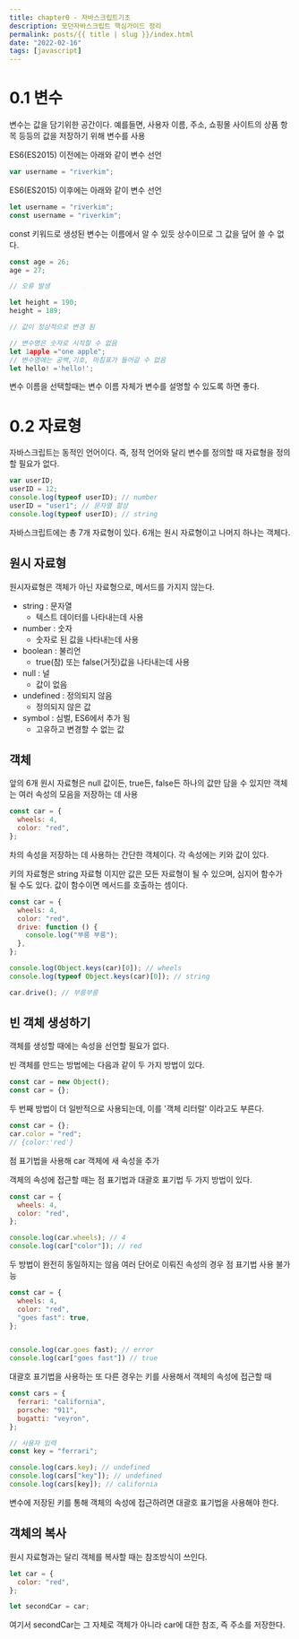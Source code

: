 ```yaml
---
title: chapter0 - 자바스크립트기초
description: 모던자바스크립트 핵심가이드 정리
permalink: posts/{{ title | slug }}/index.html
date: "2022-02-16"
tags: [javascript]
---
```


# 0.1 변수

변수는 값을 담기위한 공간이다.
예를들면, 사용자 이름, 주소, 쇼핑몰 사이트의 상품 항목 등등의 값을 저장하기 위해 변수를 사용

ES6(ES2015) 이전에는 아래와 같이 변수 선언

```javascript
var username = "riverkim";
```

ES6(ES2015) 이후에는 아래와 같이 변수 선언

```javascript
let username = "riverkim";
const username = "riverkim";
```

const 키워드로 생성된 변수는 이름에서 알 수 있듯 상수이므로 그 값을 덮어 쓸 수 없다.

```javascript
const age = 26;
age = 27;

// 오류 발생
```

```javascript
let height = 190;
height = 189;

// 값이 정상적으로 변경 됨
```

```javascript
// 변수명은 숫자로 시작할 수 없음
let 1apple ="one apple";
// 변수명에는 공백,기호, 마침표가 들어갈 수 없음
let hello! ='hello!';
```

변수 이름을 선택할때는 변수 이름 자체가 변수를 설명할 수 있도록 하면 좋다.

# 0.2 자료형

자바스크립트는 동적인 언어이다.
즉, 정적 언어와 달리 변수를 정의할 때 자료형을 정의할 필요가 없다.

```javascript
var userID;
userID = 12;
console.log(typeof userID); // number
userID = "user1"; // 문자열 할상
console.log(typeof userID); // string
```

자바스크립트에는 총 7개 자료형이 있다. 6개는 원시 자료형이고 나머지 하나는 객체다.

## 원시 자료형

원시자료형은 객체가 아닌 자료형으로, 메서드를 가지지 않는다.

- string : 문자열
  - 텍스트 데이터를 나타내는데 사용
- number : 숫자
  - 숫자로 된 값을 나타내는데 사용
- boolean : 불리언
  - true(참) 또는 false(거짓)값을 나타내는데 사용
- null : 널
  - 값이 없음
- undefined : 정의되지 않음
  - 정의되지 않은 값
- symbol : 심벌, ES6에서 추가 됨
  - 고유하고 변경할 수 없는 값

## 객체

앞의 6개 원시 자료형은 null 값이든, true든, false든 하나의 값만 담을 수 있지만
객체는 여러 속성의 모음을 저장하는 데 사용

```javascript
const car = {
  wheels: 4,
  color: "red",
};
```

차의 속성을 저장하는 데 사용하는 간단한 객체이다.
각 속성에는 키와 값이 있다.

키의 자료형은 string 자료형 이지만 값은 모든 자료형이 될 수 있으며, 심지어 함수가 될 수도 있다.
값이 함수이면 메서드를 호출하는 셈이다.

```javascript
const car = {
  wheels: 4,
  color: "red",
  drive: function () {
    console.log("부릉 부릉");
  },
};

console.log(Object.keys(car)[0]); // wheels
console.log(typeof Object.keys(car)[0]); // string

car.drive(); // 부릉부릉
```

## 빈 객체 생성하기

객체를 생성할 때에는 속성을 선언할 필요가 없다.

빈 객체를 만드는 방법에는 다음과 같이 두 가지 방법이 있다.

```javascript
const car = new Object();
const car = {};
```

두 번째 방법이 더 일반적으로 사용되는데, 이를 '객체 리터럴' 이라고도 부른다.

```javascript
const car = {};
car.color = "red";
// {color:'red'}
```

점 표기법을 사용해 car 객체에 새 속성을 추가

객체의 속성에 접근할 때는 점 표기법과 대괄호 표기법 두 가지 방법이 있다.

```javascript
const car = {
  wheels: 4,
  color: "red",
};

console.log(car.wheels); // 4
console.log(car["color"]); // red
```

두 방법이 완전히 동일하지는 않음
여러 단어로 이뤄진 속성의 경우 점 표기법 사용 불가능

```javascript
const car = {
  wheels: 4,
  color: "red",
  "goes fast": true,
};


console.log(car.goes fast); // error
console.log(car["goes fast"]) // true
```

대괄호 표기법을 사용하는 또 다른 경우는 키를 사용해서 객체의 속성에 접근할 때

```javascript
const cars = {
  ferrari: "california",
  porsche: "911",
  bugatti: "veyron",
};

// 사용자 입력
const key = "ferrari";

console.log(cars.key); // undefined
console.log(cars["key"]); // undefined
console.log(cars[key]); // california
```

변수에 저장된 키를 통해 객체의 속성에 접근하려면 대괄호 표기법을 사용해야 한다.

## 객체의 복사

원시 자료형과는 달리 객체를 복사할 때는 참조방식이 쓰인다.

```javascript
let car = {
  color: "red",
};

let secondCar = car;
```

여기서 secondCar는 그 자체로 객체가 아니라 car에 대한 참조, 즉 주소를 저장한다.
